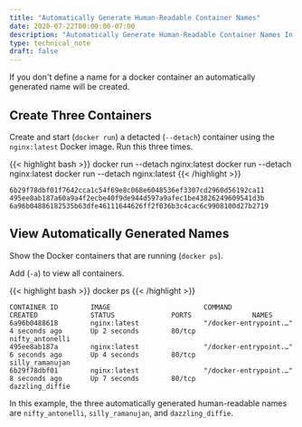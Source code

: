 ```yaml
---
title: "Automatically Generate Human-Readable Container Names"
date: 2020-07-22T00:00:00-07:00
description: "Automatically Generate Human-Readable Container Names In Docker."
type: technical_note
draft: false
---
```


If you don't define a name for a docker container an automatically generated name will be created.

## Create Three Containers

Create and start (`docker run`) a detacted (`--detach`) container using the `nginx:latest` Docker image. Run this three times.

{{< highlight bash >}}
docker run --detach nginx:latest
docker run --detach nginx:latest
docker run --detach nginx:latest
{{< /highlight >}}
```
6b29f78dbf01f7642cca1c54f69e8c068e6048536ef3307cd2960d56192ca11
495ee8ab187a60a9a4f2ecbe40f9de944d597a9afec1be43826249609541d3b
6a96b04886182535b63dfe46111644626ff2f036b3c4cac6c9908100d27b2719
```

## View Automatically Generated Names

Show the Docker containers that are running (`docker ps`).

Add (`-a`) to view all containers.

{{< highlight bash >}}
docker ps
{{< /highlight >}}
```
CONTAINER ID        IMAGE                       COMMAND                  CREATED             STATUS              PORTS               NAMES
6a96b0488618        nginx:latest                "/docker-entrypoint.…"   4 seconds ago       Up 2 seconds        80/tcp              nifty_antonelli
495ee8ab187a        nginx:latest                "/docker-entrypoint.…"   6 seconds ago       Up 4 seconds        80/tcp              silly_ramanujan
6b29f78dbf01        nginx:latest                "/docker-entrypoint.…"   8 seconds ago       Up 7 seconds        80/tcp              dazzling_diffie
```

In this example, the three automatically generated human-readable names are `nifty_antonelli`, `silly_ramanujan`, and `dazzling_diffie`.